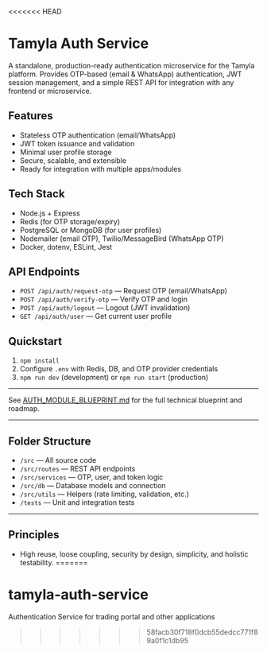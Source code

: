 <<<<<<< HEAD
# Tamyla Auth Service

A standalone, production-ready authentication microservice for the Tamyla platform. Provides OTP-based (email & WhatsApp) authentication, JWT session management, and a simple REST API for integration with any frontend or microservice.

## Features
- Stateless OTP authentication (email/WhatsApp)
- JWT token issuance and validation
- Minimal user profile storage
- Secure, scalable, and extensible
- Ready for integration with multiple apps/modules

## Tech Stack
- Node.js + Express
- Redis (for OTP storage/expiry)
- PostgreSQL or MongoDB (for user profiles)
- Nodemailer (email OTP), Twilio/MessageBird (WhatsApp OTP)
- Docker, dotenv, ESLint, Jest

## API Endpoints
- `POST /api/auth/request-otp` — Request OTP (email/WhatsApp)
- `POST /api/auth/verify-otp` — Verify OTP and login
- `POST /api/auth/logout` — Logout (JWT invalidation)
- `GET /api/auth/user` — Get current user profile

## Quickstart
1. `npm install`
2. Configure `.env` with Redis, DB, and OTP provider credentials
3. `npm run dev` (development) or `npm run start` (production)

---

See [AUTH_MODULE_BLUEPRINT.md](../trading-portal/AUTH_MODULE_BLUEPRINT.md) for the full technical blueprint and roadmap.

---

## Folder Structure
- `/src` — All source code
- `/src/routes` — REST API endpoints
- `/src/services` — OTP, user, and token logic
- `/src/db` — Database models and connection
- `/src/utils` — Helpers (rate limiting, validation, etc.)
- `/tests` — Unit and integration tests

---

## Principles
- High reuse, loose coupling, security by design, simplicity, and holistic testability.
=======
# tamyla-auth-service
Authentication Service for trading portal and other applications
>>>>>>> 58facb30f718f0dcb55dedcc771f89a0f1c1db95
